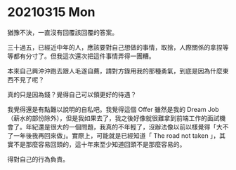 # 20210315 Mon

猶豫不決，一直沒有回覆該回覆的答案。

三十過五，已經近中年的人，應該要對自己想做的事情，取捨，人際關係的拿捏等等都有分寸了。但我這次還次把這件事情弄得一團糟。

本來自己興沖沖跑去跟人毛遂自薦，請對方錄用我的那種勇氣，到底是因為什麼東西不見了呢？

真的只是因為錢？覺得自己可以領更好的待遇？

我覺得還是有點難以說明的自私吧。我覺得這個 Offer 雖然是我的 Dream Job （薪水的部份除外），但是我如果去了，我之後好像就很難拿到前端工作的面試機會了。年紀還是很大的一個問題，我真的不年輕了，沒辦法像以前以樣覺得「大不了一年後我再回來做」。實際上，可能就是已經知道「 The road not taken 」，其實不是那麼容易回頭的，這十年來至少知道回頭不是那麼容易的。

得對自己的行為負責。